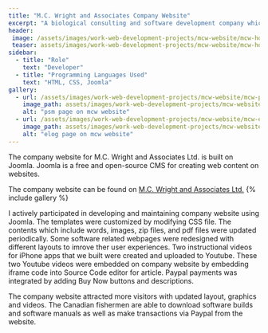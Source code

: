 ```yaml
---
title: "M.C. Wright and Associates Company Website"
excerpt: "A biological consulting and software development company which offers services over BC."
header:
 image: /assets/images/work-web-development-projects/mcw-website/mcw-homepage.jpg
 teaser: assets/images/work-web-development-projects/mcw-website/mcw-homepage-th.jpg
sidebar:
  - title: "Role"
    text: "Developer"
  - title: "Programming Languages Used"
    text: "HTML, CSS, Joomla"
gallery:
  - url: /assets/images/work-web-development-projects/mcw-website/mcw-psm.jpg
    image_path: assets/images/work-web-development-projects/mcw-website/mcw-psm.jpg
    alt: "psm page on mcw website"
  - url: /assets/images/work-web-development-projects/mcw-website/mcw-elog.jpg
    image_path: assets/images/work-web-development-projects/mcw-website/mcw-elog.jpg
    alt: "elog page on mcw website"
---
```


The company website for M.C. Wright and Associates Ltd. is built on Joomla. Joomla is a free and open-source CMS for creating web content on websites.

The company website can be found on [M.C. Wright and Associates Ltd.](https://www.mcwrightonline.com/)
{% include gallery %}

I actively participated in developing and maintaining company website using Joomla. The templates were customized by modifying CSS file. The contents which include words, images, zip files, and pdf files were updated periodically. Some software related webpages were redesigned with different layouts to imrove ther user experiences. Two instructional videos for iPhone apps that we built were created and uploaded to Youtube. These two Youtube videos were embedded on company website by embedding iframe code into Source Code editor for article. Paypal payments was integrated by adding Buy Now buttons and descriptions.  

The company website attracted more visitors with updated layout, graphics and videos. The Canadian fishermen are able to download software builds and software manuals as well as make transactions via Paypal from the website. 